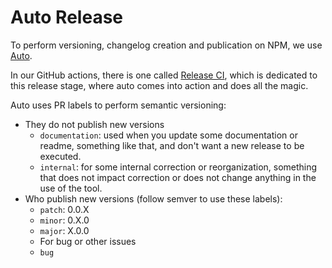 # Auto Release

To perform versioning, changelog creation and publication on NPM, we use [Auto](https://intuit.github.io/auto/index).

In our GitHub actions, there is one called [Release CI](https://github.com/ipetinate/clingon/actions/workflows/release.yml), which is dedicated to this release stage, where auto comes into action and does all the magic.

Auto uses PR labels to perform semantic versioning:

- They do not publish new versions
  - `documentation`: used when you update some documentation or readme, something like that, and don't want a new release to be executed.
  - `internal`: for some internal correction or reorganization, something that does not impact correction or does not change anything in the use of the tool.
- Who publish new versions (follow semver to use these labels):
  - `patch`: 0.0.X
  - `minor`: 0.X.0
  - `major`: X.0.0
  - For bug or other issues
  - `bug`
